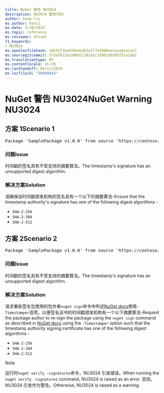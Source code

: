 ```yaml
---
title: NuGet 警告 NU3024
description: NU3024 警告代码
author: heng-liu
ms.author: henli
ms.date: 3/18/2019
ms.topic: reference
ms.reviewer: dtivel
f1_keywords:
- NU3024
ms.openlocfilehash: 10b55f1be976bdedb5aff7ef880eeceaa0ceca27
ms.sourcegitcommit: 573af6133a39601136181c1d98c09303f51a1ab2
ms.translationtype: MT
ms.contentlocale: zh-CN
ms.lasthandoff: 04/11/2019
ms.locfileid: "59509443"
---
```

# <a name="nuget-warning-nu3024"></a><span data-ttu-id="fe8a7-103">NuGet 警告 NU3024</span><span class="sxs-lookup"><span data-stu-id="fe8a7-103">NuGet Warning NU3024</span></span>

## <a name="scenario-1"></a><span data-ttu-id="fe8a7-104">方案 1</span><span class="sxs-lookup"><span data-stu-id="fe8a7-104">Scenario 1</span></span>

<pre>Package 'SamplePackage v1.0.0' from source 'https://contoso.com/index.json': The timestamp signature has an unsupported digest algorithm. The following algorithms are supported: : SHA-2-256, SHA-2-384, SHA-2-512.</pre>

### <a name="issue"></a><span data-ttu-id="fe8a7-105">问题</span><span class="sxs-lookup"><span data-stu-id="fe8a7-105">Issue</span></span>

<span data-ttu-id="fe8a7-106">时间戳的签名具有不受支持的摘要算法。</span><span class="sxs-lookup"><span data-stu-id="fe8a7-106">The timestamp's signature has an unsupported digest algorithm.</span></span>


### <a name="solution"></a><span data-ttu-id="fe8a7-107">解决方案</span><span class="sxs-lookup"><span data-stu-id="fe8a7-107">Solution</span></span>

<span data-ttu-id="fe8a7-108">请确保该时间戳颁发机构的签名具有一个以下的摘要算法-</span><span class="sxs-lookup"><span data-stu-id="fe8a7-108">Ensure that the timestamp authority's signature has one of the following digest algorithms -</span></span> 
* `SHA-2-256`
* `SHA-2-384`
* `SHA-2-512`



## <a name="scenario-2"></a><span data-ttu-id="fe8a7-109">方案 2</span><span class="sxs-lookup"><span data-stu-id="fe8a7-109">Scenario 2</span></span>

<pre>Package 'SamplePackage v1.0.0' from source 'https://contoso.com/index.json': The primary signature's timestamp signature has an unsupported digest algorithm.</pre>

### <a name="issue"></a><span data-ttu-id="fe8a7-110">问题</span><span class="sxs-lookup"><span data-stu-id="fe8a7-110">Issue</span></span>

<span data-ttu-id="fe8a7-111">时间戳的签名具有不受支持的摘要算法。</span><span class="sxs-lookup"><span data-stu-id="fe8a7-111">The timestamp's signature has an unsupported digest algorithm.</span></span>


### <a name="solution"></a><span data-ttu-id="fe8a7-112">解决方案</span><span class="sxs-lookup"><span data-stu-id="fe8a7-112">Solution</span></span>

<span data-ttu-id="fe8a7-113">请求重新签名包使用的包作者`nuget sign`命令中所述[NuGet docs](https://docs.microsoft.com/en-us/nuget/create-packages/sign-a-package)使用`-Timestamper`选项，以便签名证书的时间戳颁发机构有一个以下摘要算法-</span><span class="sxs-lookup"><span data-stu-id="fe8a7-113">Request the package author to re-sign the package using the `nuget sign` command as described in [NuGet docs](https://docs.microsoft.com/en-us/nuget/create-packages/sign-a-package) using the `-Timestamper` option such that the timestamp authority signing certificate has one of the following digest algorithms -</span></span>
* `SHA-2-256`
* `SHA-2-384`
* `SHA-2-512`


> [!Note]
> <span data-ttu-id="fe8a7-114">运行时`nuget verify -signatures`命令，NU3024 引发错误。</span><span class="sxs-lookup"><span data-stu-id="fe8a7-114">When running the `nuget verify -signatures` command, NU3024 is raised as an error.</span></span> <span data-ttu-id="fe8a7-115">否则，NU3024 引发作为警告。</span><span class="sxs-lookup"><span data-stu-id="fe8a7-115">Otherwise, NU3024 is raised as a warning.</span></span>